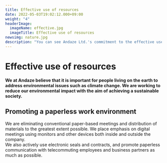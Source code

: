 ```yaml
---
title: Effective use of resources
date: 2022-05-03T19:02:12.000+09:00
weight: "4"
headerImage:
  imageName: effective.jpg
  imageTitle: Effective use of resources
newsimg: nature.jpg
description: "You can see Andaze Ltd.'s commitment to the effective use of resources."
---
```

# Effective use of resources



**We at Andaze believe that it is important for people living on the earth to address environmental issues such as climate change. We are working to reduce our environmental impact with the aim of achieving a sustainable society.**



## Promoting a paperless work environment

We are eliminating conventional paper-based meetings and distribution of materials to the greatest extent possible. We place emphasis on digital meetings using monitors and other devices both inside and outside the company.  
We also actively use electronic seals and contracts, and promote paperless communication with telecommuting employees and business partners as much as possible.